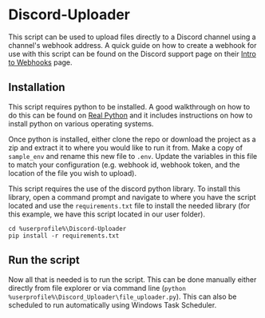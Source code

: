 # Discord-Uploader

This script can be used to upload files directly to a Discord channel using a channel's webhook address. A quick guide on how to create a webhook for use with this script can be found on the Discord support page on their [Intro to Webhooks](https://support.discord.com/hc/en-us/articles/228383668-Intro-to-Webhooks) page.

## Installation

This script requires python to be installed. A good walkthrough on how to do this can be found on [Real Python](https://realpython.com/installing-python/) and it includes instructions on how to install python on various operating systems.

Once python is installed, either clone the repo or download the project as a zip and extract it to where you would like to run it from. Make a copy of `sample_env` and rename this new file to `.env`. Update the variables in this file to match your configuration (e.g. webhook id, webhook token, and the location of the file you wish to upload).

This script requires the use of the discord python library. To install this library, open a command prompt and navigate to where you have the script located and use the `requirements.txt` file to install the needed library (for this example, we have this script located in our user folder).

```
cd %userprofile%\Discord-Uploader
pip install -r requirements.txt
```

## Run the script

Now all that is needed is to run the script. This can be done manually either directly from file explorer or via command line (`python %userprofile%\Discord_Uploader\file_uploader.py`). This can also be scheduled to run automatically using Windows Task Scheduler.
